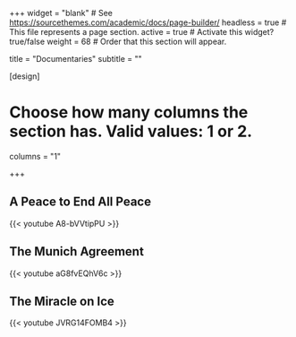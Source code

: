+++
widget = "blank"  # See https://sourcethemes.com/academic/docs/page-builder/
headless = true  # This file represents a page section.
active = true  # Activate this widget? true/false
weight = 68  # Order that this section will appear.

title = "Documentaries"
subtitle = ""

[design]
  # Choose how many columns the section has. Valid values: 1 or 2.
  columns = "1"

+++

## A Peace to End All Peace
{{< youtube A8-bVVtipPU >}}

## The Munich Agreement
{{< youtube aG8fvEQhV6c >}}

## The Miracle on Ice
{{< youtube JVRG14FOMB4 >}}
